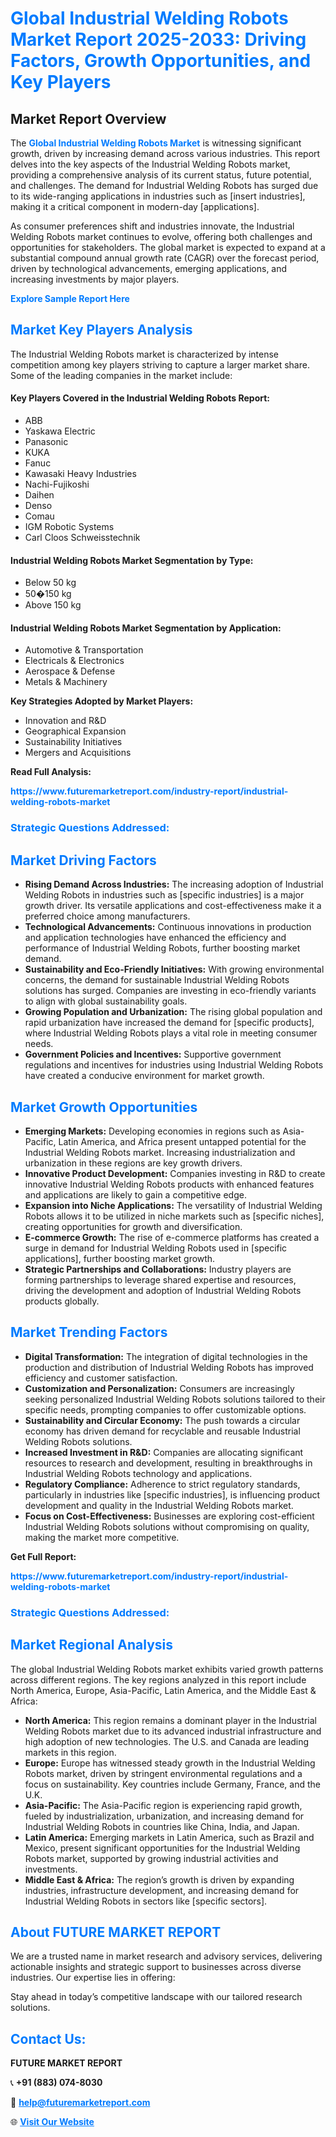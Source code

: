 <h1 style="color: #007BFF;">Global Industrial Welding Robots Market Report 2025-2033: Driving Factors, Growth Opportunities, and Key Players</h1>

<section id="overview">
<h2>Market Report Overview</h2>
<p>The <a href="https://www.futuremarketreport.com/industry-report/industrial-welding-robots-market" style="color: #007BFF; text-decoration: none;"><strong>Global Industrial Welding Robots Market</strong></a> is witnessing significant growth, driven by increasing demand across various industries. This report delves into the key aspects of the Industrial Welding Robots market, providing a comprehensive analysis of its current status, future potential, and challenges. The demand for Industrial Welding Robots has surged due to its wide-ranging applications in industries such as [insert industries], making it a critical component in modern-day [applications].</p>
<p>As consumer preferences shift and industries innovate, the Industrial Welding Robots market continues to evolve, offering both challenges and opportunities for stakeholders. The global market is expected to expand at a substantial compound annual growth rate (CAGR) over the forecast period, driven by technological advancements, emerging applications, and increasing investments by major players.</p>
</section>

<section id="overview">
<p><a href="https://www.futuremarketreport.com/request-sample/reportId=63335" style="color: #007BFF; text-decoration: none;"><strong>Explore Sample Report Here</strong></a></p>
</section>

<section id="key-players">
<h2 style="color: #007BFF;">Market Key Players Analysis</h2>
<p>The Industrial Welding Robots market is characterized by intense competition among key players striving to capture a larger market share. Some of the leading companies in the market include:</p>
<h4>Key Players Covered in the Industrial Welding Robots Report:</h4>
<ul><li>ABB</li><li>Yaskawa Electric</li><li>Panasonic</li><li>KUKA</li><li>Fanuc</li><li>Kawasaki Heavy Industries</li><li>Nachi-Fujikoshi</li><li>Daihen</li><li>Denso</li><li>Comau</li><li>IGM Robotic Systems</li><li>Carl Cloos Schweisstechnik</li></ul>
<h4>Industrial Welding Robots Market Segmentation by Type:</h4>
<ul><li>Below 50 kg</li><li>50�150 kg</li><li>Above 150 kg</li></ul>

<h4>Industrial Welding Robots Market Segmentation by Application:</h4>
<ul><li>Automotive &amp; Transportation</li><li>Electricals &amp; Electronics</li><li>Aerospace &amp; Defense</li><li>Metals &amp; Machinery</li></ul>
<p><strong>Key Strategies Adopted by Market Players:</strong></p>
<ul>
<li>Innovation and R&D</li>
<li>Geographical Expansion</li>
<li>Sustainability Initiatives</li>
<li>Mergers and Acquisitions</li>
</ul>
</section>

<section>
<p><strong>Read Full Analysis: </strong></p><a href="https://www.futuremarketreport.com/industry-report/industrial-welding-robots-market" style="color: #007BFF; text-decoration: none;"><strong>https://www.futuremarketreport.com/industry-report/industrial-welding-robots-market</strong></a>
<h3 style="color: #007BFF;">Strategic Questions Addressed:</h3>
</section>

<section id="driving-factors">
<h2 style="color: #007BFF;">Market Driving Factors</h2>
<ul>
<li><strong>Rising Demand Across Industries:</strong> The increasing adoption of Industrial Welding Robots in industries such as [specific industries] is a major growth driver. Its versatile applications and cost-effectiveness make it a preferred choice among manufacturers.</li>
<li><strong>Technological Advancements:</strong> Continuous innovations in production and application technologies have enhanced the efficiency and performance of Industrial Welding Robots, further boosting market demand.</li>
<li><strong>Sustainability and Eco-Friendly Initiatives:</strong> With growing environmental concerns, the demand for sustainable Industrial Welding Robots solutions has surged. Companies are investing in eco-friendly variants to align with global sustainability goals.</li>
<li><strong>Growing Population and Urbanization:</strong> The rising global population and rapid urbanization have increased the demand for [specific products], where Industrial Welding Robots plays a vital role in meeting consumer needs.</li>
<li><strong>Government Policies and Incentives:</strong> Supportive government regulations and incentives for industries using Industrial Welding Robots have created a conducive environment for market growth.</li>
</ul>
</section>

<section id="growth-opportunities">
<h2 style="color: #007BFF;">Market Growth Opportunities</h2>
<ul>
<li><strong>Emerging Markets:</strong> Developing economies in regions such as Asia-Pacific, Latin America, and Africa present untapped potential for the Industrial Welding Robots market. Increasing industrialization and urbanization in these regions are key growth drivers.</li>
<li><strong>Innovative Product Development:</strong> Companies investing in R&D to create innovative Industrial Welding Robots products with enhanced features and applications are likely to gain a competitive edge.</li>
<li><strong>Expansion into Niche Applications:</strong> The versatility of Industrial Welding Robots allows it to be utilized in niche markets such as [specific niches], creating opportunities for growth and diversification.</li>
<li><strong>E-commerce Growth:</strong> The rise of e-commerce platforms has created a surge in demand for Industrial Welding Robots used in [specific applications], further boosting market growth.</li>
<li><strong>Strategic Partnerships and Collaborations:</strong> Industry players are forming partnerships to leverage shared expertise and resources, driving the development and adoption of Industrial Welding Robots products globally.</li>
</ul>
</section>

<section id="trending-factors">
<h2 style="color: #007BFF;">Market Trending Factors</h2>
<ul>
<li><strong>Digital Transformation:</strong> The integration of digital technologies in the production and distribution of Industrial Welding Robots has improved efficiency and customer satisfaction.</li>
<li><strong>Customization and Personalization:</strong> Consumers are increasingly seeking personalized Industrial Welding Robots solutions tailored to their specific needs, prompting companies to offer customizable options.</li>
<li><strong>Sustainability and Circular Economy:</strong> The push towards a circular economy has driven demand for recyclable and reusable Industrial Welding Robots solutions.</li>
<li><strong>Increased Investment in R&D:</strong> Companies are allocating significant resources to research and development, resulting in breakthroughs in Industrial Welding Robots technology and applications.</li>
<li><strong>Regulatory Compliance:</strong> Adherence to strict regulatory standards, particularly in industries like [specific industries], is influencing product development and quality in the Industrial Welding Robots market.</li>
<li><strong>Focus on Cost-Effectiveness:</strong> Businesses are exploring cost-efficient Industrial Welding Robots solutions without compromising on quality, making the market more competitive.</li>
</ul>
</section>

<section>
<p><strong>Get Full Report: </strong></p><a href="https://www.futuremarketreport.com/industry-report/industrial-welding-robots-market" style="color: #007BFF; text-decoration: none;"><strong>https://www.futuremarketreport.com/industry-report/industrial-welding-robots-market</strong></a>
<h3 style="color: #007BFF;">Strategic Questions Addressed:</h3>
</section>


<section id="regional-analysis">
<h2 style="color: #007BFF;">Market Regional Analysis</h2>
<p>The global Industrial Welding Robots market exhibits varied growth patterns across different regions. The key regions analyzed in this report include North America, Europe, Asia-Pacific, Latin America, and the Middle East & Africa:</p>
<ul>
<li><strong>North America:</strong> This region remains a dominant player in the Industrial Welding Robots market due to its advanced industrial infrastructure and high adoption of new technologies. The U.S. and Canada are leading markets in this region.</li>
<li><strong>Europe:</strong> Europe has witnessed steady growth in the Industrial Welding Robots market, driven by stringent environmental regulations and a focus on sustainability. Key countries include Germany, France, and the U.K.</li>
<li><strong>Asia-Pacific:</strong> The Asia-Pacific region is experiencing rapid growth, fueled by industrialization, urbanization, and increasing demand for Industrial Welding Robots in countries like China, India, and Japan.</li>
<li><strong>Latin America:</strong> Emerging markets in Latin America, such as Brazil and Mexico, present significant opportunities for the Industrial Welding Robots market, supported by growing industrial activities and investments.</li>
<li><strong>Middle East & Africa:</strong> The region’s growth is driven by expanding industries, infrastructure development, and increasing demand for Industrial Welding Robots in sectors like [specific sectors].</li>
</ul>
</section>

<footer>
<h2 style="color: #007BFF;">About FUTURE MARKET REPORT</h2>
<p>We are a trusted name in market research and advisory services, delivering actionable insights and strategic support to businesses across diverse industries. Our expertise lies in offering:</p>

<p>Stay ahead in today’s competitive landscape with our tailored research solutions.</p>

<h2 style="color: #007BFF;">Contact Us:</h2>
<p><strong>FUTURE MARKET REPORT</strong></p>
<p>📞 <strong>+91 (883) 074-8030</strong></p>
<p>📧 <strong><a href="mailto:help@futuremarketreport.com" style="color: #007BFF;">help@futuremarketreport.com</a></strong></p>
<p>🌐 <strong><a href="https://www.futuremarketreport.com/" style="color: #007BFF;">Visit Our Website</a></strong></p>
</footer>